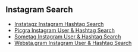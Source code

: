 ## Instagram Search
- [Instatagz Instagram Hashtag Search](http://instatagz.com/)
- [Picgra Instagram User & Hashtag Search](https://picgra.com/search)
- [Sometag Instagram User & Hashtag Search](https://sometag.org/)
- [Websta.gram Instagram User & Hashtag Search](https://web.stagram.com/)